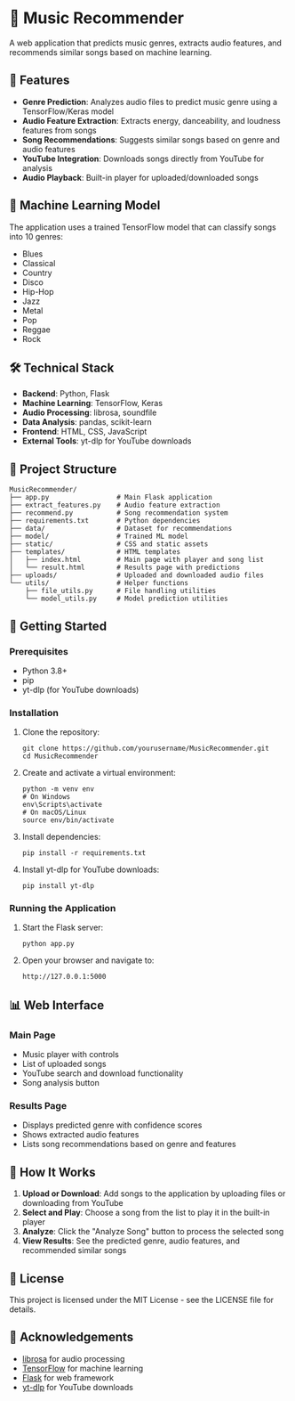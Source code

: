 # 🎵 Music Recommender

A web application that predicts music genres, extracts audio features, and recommends similar songs based on machine learning.

## 🚀 Features

- **Genre Prediction**: Analyzes audio files to predict music genre using a TensorFlow/Keras model
- **Audio Feature Extraction**: Extracts energy, danceability, and loudness features from songs
- **Song Recommendations**: Suggests similar songs based on genre and audio features
- **YouTube Integration**: Downloads songs directly from YouTube for analysis
- **Audio Playback**: Built-in player for uploaded/downloaded songs

## 🧠 Machine Learning Model

The application uses a trained TensorFlow model that can classify songs into 10 genres:
- Blues
- Classical
- Country
- Disco
- Hip-Hop
- Jazz
- Metal
- Pop
- Reggae
- Rock

## 🛠️ Technical Stack

- **Backend**: Python, Flask
- **Machine Learning**: TensorFlow, Keras
- **Audio Processing**: librosa, soundfile
- **Data Analysis**: pandas, scikit-learn
- **Frontend**: HTML, CSS, JavaScript
- **External Tools**: yt-dlp for YouTube downloads

## 📁 Project Structure

```
MusicRecommender/
├── app.py                 # Main Flask application
├── extract_features.py    # Audio feature extraction
├── recommend.py           # Song recommendation system
├── requirements.txt       # Python dependencies
├── data/                  # Dataset for recommendations
├── model/                 # Trained ML model
├── static/                # CSS and static assets
├── templates/             # HTML templates
│   ├── index.html         # Main page with player and song list
│   └── result.html        # Results page with predictions
├── uploads/               # Uploaded and downloaded audio files
└── utils/                 # Helper functions
    ├── file_utils.py      # File handling utilities
    └── model_utils.py     # Model prediction utilities
```

## 🚀 Getting Started

### Prerequisites

- Python 3.8+
- pip
- yt-dlp (for YouTube downloads)

### Installation

1. Clone the repository:
   ```
   git clone https://github.com/yourusername/MusicRecommender.git
   cd MusicRecommender
   ```

2. Create and activate a virtual environment:
   ```
   python -m venv env
   # On Windows
   env\Scripts\activate
   # On macOS/Linux
   source env/bin/activate
   ```

3. Install dependencies:
   ```
   pip install -r requirements.txt
   ```

4. Install yt-dlp for YouTube downloads:
   ```
   pip install yt-dlp
   ```

### Running the Application

1. Start the Flask server:
   ```
   python app.py
   ```

2. Open your browser and navigate to:
   ```
   http://127.0.0.1:5000
   ```

## 📊 Web Interface

### Main Page
- Music player with controls
- List of uploaded songs
- YouTube search and download functionality
- Song analysis button

### Results Page
- Displays predicted genre with confidence scores
- Shows extracted audio features
- Lists song recommendations based on genre and features

## 🧩 How It Works

1. **Upload or Download**: Add songs to the application by uploading files or downloading from YouTube
2. **Select and Play**: Choose a song from the list to play it in the built-in player
3. **Analyze**: Click the "Analyze Song" button to process the selected song
4. **View Results**: See the predicted genre, audio features, and recommended similar songs

## 📝 License

This project is licensed under the MIT License - see the LICENSE file for details.

## 🙏 Acknowledgements

- [librosa](https://librosa.org/) for audio processing
- [TensorFlow](https://www.tensorflow.org/) for machine learning
- [Flask](https://flask.palletsprojects.com/) for web framework
- [yt-dlp](https://github.com/yt-dlp/yt-dlp) for YouTube downloads